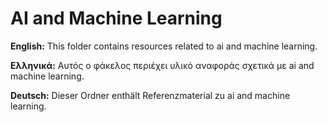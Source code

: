 # AI and Machine Learning

**English:** This folder contains resources related to ai and machine learning.

**Ελληνικά:** Αυτός ο φάκελος περιέχει υλικό αναφοράς σχετικά με ai and machine learning.

**Deutsch:** Dieser Ordner enthält Referenzmaterial zu ai and machine learning.
